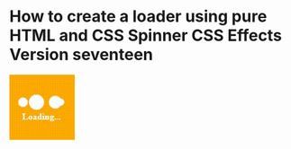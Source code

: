 # How to create a loader using pure HTML and CSS Spinner CSS Effects Version seventeen

<img src="../../img/loader_17.gif" alt="loader" />